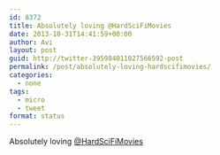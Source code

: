 ```yaml
---
id: 8372
title: Absolutely loving @HardSciFiMovies
date: 2013-10-31T14:41:59+00:00
author: Avi
layout: post
guid: http://twitter-395984011027566592-post
permalink: /post/absolutely-loving-hardscifimovies/
categories:
  - none
tags:
  - micro
  - tweet
format: status
---
```

Absolutely loving [@HardSciFiMovies](http://twitter.com/HardSciFiMovies)
